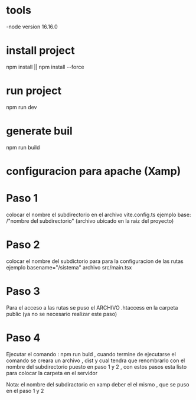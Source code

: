 # tools
-node version 16.16.0
# install project
npm install  ||  npm install --force
# run project
 npm run dev
# generate buil
npm run build
# configuracion para apache (Xamp)
# Paso 1
colocar el nombre el subdirectorio en el archivo vite.config.ts
ejemplo base: /"nombre del subdirectorio"
(archivo ubicado en la raiz del proyecto)
# Paso 2 
colocar el nombre del subdictorio para para la configuracion de las rutas 
ejemplo basename="/sistema"  archivo src/main.tsx
# Paso 3
Para el acceso a las rutas  se puso el ARCHIVO .htaccess en la carpeta public (ya no se necesario realizar este paso)
# Paso 4 
Ejecutar el comando : npm run buld , cuando termine de ejecutarse el comando
se creara un archivo , dist y cual tendra que renombrarlo con el nombre del subdirectorio puesto en paso 1 y 2 , con estos pasos esta listo para colocar la carpeta en el servidor 

Nota: el nombre del subdiractorio en xamp deber el el mismo , que se puso 
en el paso 1 y 2  